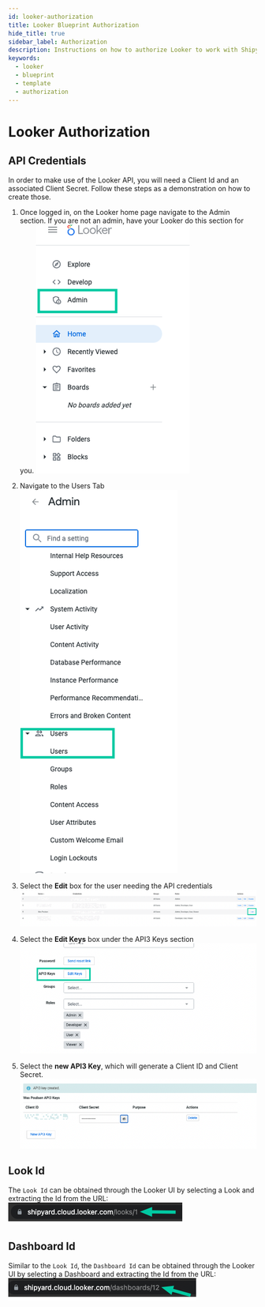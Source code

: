 ```yaml
---
id: looker-authorization
title: Looker Blueprint Authorization
hide_title: true
sidebar_label: Authorization
description: Instructions on how to authorize Looker to work with Shipyard's low-code Looker templates.
keywords:
  - looker
  - blueprint
  - template
  - authorization
---
```


# Looker Authorization

## API Credentials

In order to make use of the Looker API, you will need a Client Id and an associated Client Secret. Follow these steps as a demonstration on how to create those.
1. Once logged in, on the Looker home page navigate to the Admin section. If you are not an admin, have your Looker do this section for you.
![](../../.gitbook/assets/shipyard_2022_11_18_11_23_25.png)

2. Navigate to the Users Tab
![](../../.gitbook/assets/shipyard_2022_11_18_11_24_57.png)

3. Select the **Edit** box for the user needing the API credentials
![](../../.gitbook/assets/shipyard_2022_11_18_11_28_12.png)

4. Select the **Edit Keys** box under the API3 Keys section
![](../../.gitbook/assets/shipyard_2022_11_18_11_29_21.png)

5. Select the **new API3 Key**, which will generate a Client ID and Client Secret.
![](../../.gitbook/assets/shipyard_2022_11_18_11_31_11.png)


## Look Id
The `Look Id` can be obtained through the Looker UI by selecting a Look and extracting the Id from the URL:
![](../../.gitbook/assets/shipyard_2022_11_18_13_16_39.png)

## Dashboard Id
Similar to the `Look Id`, the `Dashboard Id` can be obtained through the Looker UI by selecting a Dashboard and extracting the Id from the URL:
![](../../.gitbook/assets/shipyard_2022_11_18_13_18_09.png)
